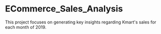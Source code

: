 # ECommerce_Sales_Analysis
This project focuses on generating key insights regarding Kmart's sales for each month of 2019.
